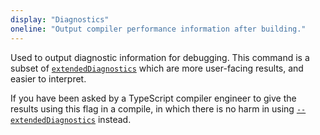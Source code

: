 ```yaml
---
display: "Diagnostics"
oneline: "Output compiler performance information after building."
---
```


Used to output diagnostic information for debugging. This command is a subset of [`extendedDiagnostics`](#extendedDiagnostics) which are more user-facing results, and easier to interpret.

If you have been asked by a TypeScript compiler engineer to give the results using this flag in a compile, in which there is no harm in using [`--extendedDiagnostics`](#extendedDiagnostics) instead.
